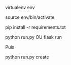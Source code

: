 virtualenv env

source env/bin/activate

pip install -r requirements.txt

python run.py OU flask run

Puis

python run.py create

